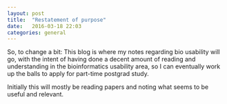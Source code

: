 ```yaml
---
layout: post
title:  "Restatement of purpose"
date:   2016-03-18 22:03
categories: general
---
```


So, to change a bit: This blog is where my notes regarding bio usability will go, with the intent of having done a decent amount of reading and understanding in the bioinformatics usability area, so I can eventually work up the balls to apply for part-time postgrad study.

Initially this will mostly be reading papers and noting what seems to be useful and relevant. 
